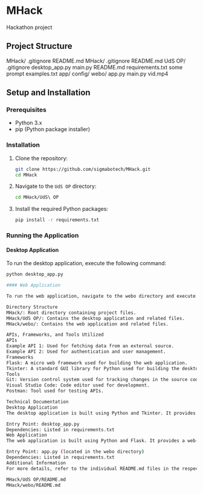 # MHack

Hackathon project

## Project Structure

MHack/ .gitignore README.md MHack/ .gitignore README.md UdS OP/ .gitignore desktop_app.py main.py README.md requirements.txt some prompt examples.txt app/ config/ webo/ app.py main.py vid.mp4

## Setup and Installation

### Prerequisites

- Python 3.x
- pip (Python package installer)

### Installation

1. Clone the repository:

   ```sh
   git clone https://github.com/sigmabotech/MHack.git
   cd MHack
   ```

2. Navigate to the `UdS OP` directory:

   ```sh
   cd MHack/UdS\ OP
   ```

3. Install the required Python packages:

   ```sh
   pip install -r requirements.txt
   ```

### Running the Application

#### Desktop Application

To run the desktop application, execute the following command:

```sh
python desktop_app.py

#### Web Application

To run the web application, navigate to the webo directory and execute the following command:

Directory Structure
MHack/: Root directory containing project files.
MHack/UdS OP/: Contains the desktop application and related files.
MHack/webo/: Contains the web application and related files.

APIs, Frameworks, and Tools Utilized
APIs
Example API 1: Used for fetching data from an external source.
Example API 2: Used for authentication and user management.
Frameworks
Flask: A micro web framework used for building the web application.
Tkinter: A standard GUI library for Python used for building the desktop application.
Tools
Git: Version control system used for tracking changes in the source code.
Visual Studio Code: Code editor used for development.
Postman: Tool used for testing APIs.

Technical Documentation
Desktop Application
The desktop application is built using Python and Tkinter. It provides a graphical user interface for users to interact with the application.

Entry Point: desktop_app.py
Dependencies: Listed in requirements.txt
Web Application
The web application is built using Python and Flask. It provides a web-based interface for users to interact with the application.

Entry Point: app.py (located in the webo directory)
Dependencies: Listed in requirements.txt
Additional Information
For more details, refer to the individual README.md files in the respective directories:

MHack/UdS OP/README.md
MHack/webo/README.md